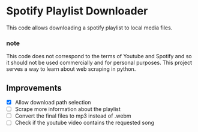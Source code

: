 # Spotify Playlist Downloader

This code allows downloading a spotify playlist to local media files.

### note

This code does not correspond to the terms of Youtube and Spotify and so it should not be used commercially and for personal purposes. This project serves a way to learn about web scraping in python.

## Improvements

-   [x] Allow download path selection
-   [ ] Scrape more information about the playlist
-   [ ] Convert the final files to mp3 instead of .webm
-   [ ] Check if the youtube video contains the requested song
